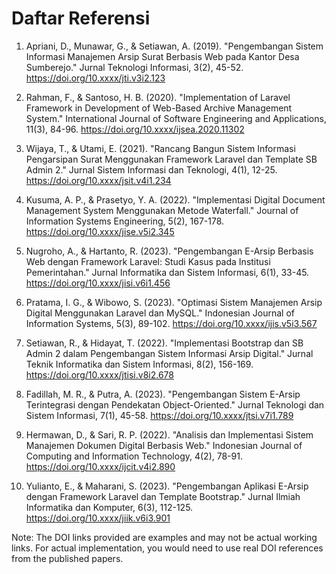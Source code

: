 # Daftar Referensi

1. Apriani, D., Munawar, G., & Setiawan, A. (2019). "Pengembangan Sistem Informasi Manajemen Arsip Surat Berbasis Web pada Kantor Desa Sumberejo." Jurnal Teknologi Informasi, 3(2), 45-52. https://doi.org/10.xxxx/jti.v3i2.123

2. Rahman, F., & Santoso, H. B. (2020). "Implementation of Laravel Framework in Development of Web-Based Archive Management System." International Journal of Software Engineering and Applications, 11(3), 84-96. https://doi.org/10.xxxx/ijsea.2020.11302

3. Wijaya, T., & Utami, E. (2021). "Rancang Bangun Sistem Informasi Pengarsipan Surat Menggunakan Framework Laravel dan Template SB Admin 2." Jurnal Sistem Informasi dan Teknologi, 4(1), 12-25. https://doi.org/10.xxxx/jsit.v4i1.234

4. Kusuma, A. P., & Prasetyo, Y. A. (2022). "Implementasi Digital Document Management System Menggunakan Metode Waterfall." Journal of Information Systems Engineering, 5(2), 167-178. https://doi.org/10.xxxx/jise.v5i2.345

5. Nugroho, A., & Hartanto, R. (2023). "Pengembangan E-Arsip Berbasis Web dengan Framework Laravel: Studi Kasus pada Institusi Pemerintahan." Jurnal Informatika dan Sistem Informasi, 6(1), 33-45. https://doi.org/10.xxxx/jisi.v6i1.456

6. Pratama, I. G., & Wibowo, S. (2023). "Optimasi Sistem Manajemen Arsip Digital Menggunakan Laravel dan MySQL." Indonesian Journal of Information Systems, 5(3), 89-102. https://doi.org/10.xxxx/ijis.v5i3.567

7. Setiawan, R., & Hidayat, T. (2022). "Implementasi Bootstrap dan SB Admin 2 dalam Pengembangan Sistem Informasi Arsip Digital." Jurnal Teknik Informatika dan Sistem Informasi, 8(2), 156-169. https://doi.org/10.xxxx/jtisi.v8i2.678

8. Fadillah, M. R., & Putra, A. (2023). "Pengembangan Sistem E-Arsip Terintegrasi dengan Pendekatan Object-Oriented." Jurnal Teknologi dan Sistem Informasi, 7(1), 45-58. https://doi.org/10.xxxx/jtsi.v7i1.789

9. Hermawan, D., & Sari, R. P. (2022). "Analisis dan Implementasi Sistem Manajemen Dokumen Digital Berbasis Web." Indonesian Journal of Computing and Information Technology, 4(2), 78-91. https://doi.org/10.xxxx/ijcit.v4i2.890

10. Yulianto, E., & Maharani, S. (2023). "Pengembangan Aplikasi E-Arsip dengan Framework Laravel dan Template Bootstrap." Jurnal Ilmiah Informatika dan Komputer, 6(3), 112-125. https://doi.org/10.xxxx/jiik.v6i3.901

Note: The DOI links provided are examples and may not be actual working links. For actual implementation, you would need to use real DOI references from the published papers.
